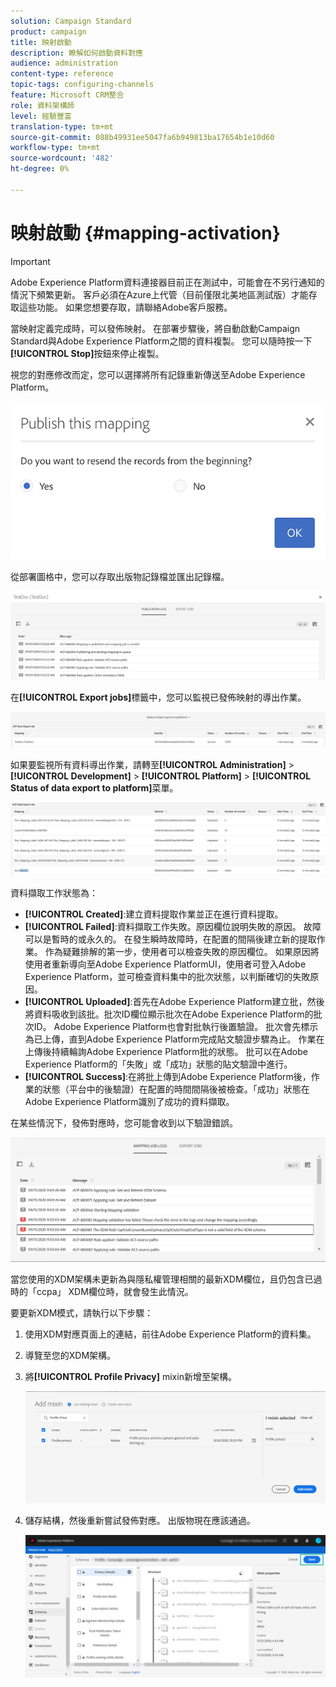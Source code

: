 ```yaml
---
solution: Campaign Standard
product: campaign
title: 映射啟動
description: 瞭解如何啟動資料對應
audience: administration
content-type: reference
topic-tags: configuring-channels
feature: Microsoft CRM整合
role: 資料架構師
level: 經驗豐富
translation-type: tm+mt
source-git-commit: 088b49931ee5047fa6b949813ba17654b1e10d60
workflow-type: tm+mt
source-wordcount: '482'
ht-degree: 0%

---
```



# 映射啟動 {#mapping-activation}

>[!IMPORTANT]
>
>Adobe Experience Platform資料連接器目前正在測試中，可能會在不另行通知的情況下頻繁更新。 客戶必須在Azure上代管（目前僅限北美地區測試版）才能存取這些功能。 如果您想要存取，請聯絡Adobe客戶服務。

當映射定義完成時，可以發佈映射。 在部署步驟後，將自動啟動Campaign Standard與Adobe Experience Platform之間的資料複製。 您可以隨時按一下&#x200B;**[!UICONTROL Stop]**&#x200B;按鈕來停止複製。

視您的對應修改而定，您可以選擇將所有記錄重新傳送至Adobe Experience Platform。

![](assets/aep_publishmapping.png)

從部署圖格中，您可以存取出版物記錄檔並匯出記錄檔。

![](assets/aep_publog.png)

在&#x200B;**[!UICONTROL Export jobs]**&#x200B;標籤中，您可以監視已發佈映射的導出作業。

![](assets/aep_jobstatus.png)

如果要監視所有資料導出作業，請轉至&#x200B;**[!UICONTROL Administration]** > **[!UICONTROL Development]** > **[!UICONTROL Platform]** > **[!UICONTROL Status of data export to platform]**&#x200B;菜單。

![](assets/aep_statusmapping.png)

資料擷取工作狀態為：

* **[!UICONTROL Created]**:建立資料提取作業並正在進行資料提取。
* **[!UICONTROL Failed]**:資料擷取工作失敗。原因欄位說明失敗的原因。 故障可以是暫時的或永久的。 在發生瞬時故障時，在配置的間隔後建立新的提取作業。 作為疑難排解的第一步，使用者可以檢查失敗的原因欄位。 如果原因將使用者重新導向至Adobe Experience PlatformUI，使用者可登入Adobe Experience Platform，並可檢查資料集中的批次狀態，以判斷確切的失敗原因。
* **[!UICONTROL Uploaded]**:首先在Adobe Experience Platform建立批，然後將資料吸收到該批。批次ID欄位顯示批次在Adobe Experience Platform的批次ID。 Adobe Experience Platform也會對批執行後置驗證。 批次會先標示為已上傳，直到Adobe Experience Platform完成貼文驗證步驟為止。 作業在上傳後持續輪詢Adobe Experience Platform批的狀態。 批可以在Adobe Experience Platform的「失敗」或「成功」狀態的貼文驗證中進行。
* **[!UICONTROL Success]**:在將批上傳到Adobe Experience Platform後，作業的狀態（平台中的後驗證）在配置的時間間隔後被檢查。「成功」狀態在Adobe Experience Platform識別了成功的資料擷取。

在某些情況下，發佈對應時，您可能會收到以下驗證錯誤。

![](assets/aep_datamapping_ccpa.png)

當您使用的XDM架構未更新為與隱私權管理相關的最新XDM欄位，且仍包含已過時的「ccpa」 XDM欄位時，就會發生此情況。

要更新XDM模式，請執行以下步驟：

1. 使用XDM對應頁面上的連結，前往Adobe Experience Platform的資料集。

1. 導覽至您的XDM架構。

1. 將&#x200B;**[!UICONTROL Profile Privacy]** mixin新增至架構。

   ![](assets/aep_datamapping_privacyfield.png)

1. 儲存結構，然後重新嘗試發佈對應。 出版物現在應該通過。

   ![](assets/aep_save_mapping.png)
